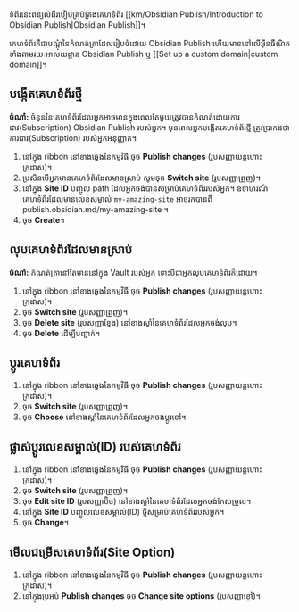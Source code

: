 ទំព័រនេះពន្យល់ពីរបៀបគ្រប់គ្រងគេហទំព័រ [[km/Obsidian Publish/Introduction to Obsidian Publish|Obsidian Publish]]​។

គេហទំព័រគឺជាបណ្តុំនៃកំណត់ត្រាដែលរៀបចំដោយ Obsidian Publish ហើយមាននៅលើអ៊ីនធឺណិត ទាំងតាមរយៈអាសយដ្ឋាន Obsidian Publish ឬ [[Set up a custom domain|custom domain]]។

## បង្កើតគេហទំព័រថ្មី

**ចំណាំ:** ចំនួននៃគេហទំព័រដែលអ្នកអាចមានក្នុងពេលតែមួយត្រូវបានកំណត់ដោយការជាវ(Subscription) Obsidian Publish របស់អ្នក។ មុនពេលអ្នកបង្កើតគេហទំព័រថ្មី ត្រូវប្រាកដថាការជាវ(Subscription) របស់អ្នកអនុញ្ញាត។

1. នៅក្នុង ribbon នៅខាងឆ្វេងនៃកម្មវិធី ចុច **Publish changes** (រូបសញ្ញាយន្តហោះក្រដាស)។
2. ប្រសិនបើអ្នកមានគេហទំព័រដែលមានស្រាប់​​ សូមចុច **Switch site** (រូបសញ្ញាព្រួញ)។
3. នៅក្នុង **Site ID** បញ្ចូល path ដែលអ្នកចង់បានសម្រាប់គេហទំព័ររបស់អ្នក។ ឧទាហរណ៍ គេហទំព័រដែលមានលេខសម្គាល់ `my-amazing-site` អាចរកបានពី publish.obsidian.md/my-amazing-site ។
4. ចុច **Create**។

## លុបគេហទំព័រដែលមានស្រាប់

**ចំណាំ:** កំណត់ត្រានៅតែមាននៅក្នុង​ Vault របស់អ្នក ទោះបីជាអ្នកលុបគេហទំព័រក៏ដោយ។

1. នៅក្នុង ribbon នៅខាងឆ្វេងនៃកម្មវិធី ចុច **Publish changes** (រូបសញ្ញាយន្តហោះក្រដាស)។
2. ចុច **Switch site** (រូបសញ្ញាព្រួញ)។
3. ចុច **Delete site** (រូបសញ្ញាខ្វែង) នៅខាងស្ដាំនៃគេហទំព័រដែលអ្នកចង់លុប។
4. ចុច **Delete** ដើម្បីបញ្ជាក់។

## ប្តូរគេហទំព័រ

1. នៅក្នុង ribbon នៅខាងឆ្វេងនៃកម្មវិធី ចុច **Publish changes** (រូបសញ្ញាយន្តហោះក្រដាស)។
2. ចុច **Switch site** (រូបសញ្ញាព្រួញ)។
3. ចុច **Choose** នៅខាងស្តាំនៃគេហទំព័រដែលអ្នកចង់ប្តូរទៅ។

## ផ្លាស់ប្តូរលេខសម្គាល់(ID) របស់គេហទំព័រ

1. នៅក្នុង ribbon នៅខាងឆ្វេងនៃកម្មវិធី ចុច **Publish changes** (រូបសញ្ញាយន្តហោះក្រដាស)។
2. ចុច **Switch site** (រូបសញ្ញាព្រួញ)។
3. ចុច **Edit site ID** (រូបសញ្ញាប៊ិច) នៅខាងស្ដាំនៃគេហទំព័រដែលអ្នកចង់កែសម្រួល។
4. នៅក្នុង **Site ID** បញ្ចូលលេខសម្គាល់(ID) ថ្មីសម្រាប់គេហទំព័ររបស់អ្នក។
5. ចុច **Change**។

## មើលជម្រើសគេហទំព័រ(Site Option)

1. នៅក្នុង ribbon នៅខាងឆ្វេងនៃកម្មវិធី ចុច **Publish changes** (រូបសញ្ញាយន្តហោះក្រដាស)។
2. នៅក្នុងប្រអប់ **Publish changes** ចុច **Change site options** (រូបសញ្ញាខ្ចៅ)។
